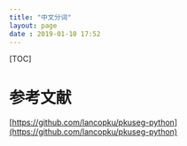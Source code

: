 ```yaml
---
title: "中文分词"
layout: page
date : 2019-01-10 17:52
---
```




[TOC]



# 参考文献

[https://github.com/lancopku/pkuseg-python](https://github.com/lancopku/pkuseg-python)